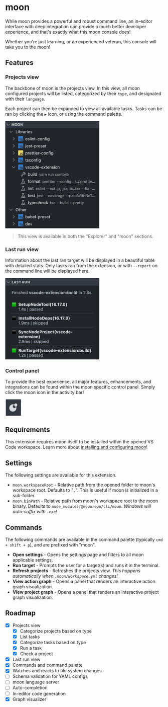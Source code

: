 # moon

While moon provides a powerful and robust command line, an in-editor interface with deep integration
can provide a much better developer experience, and that's exactly what this moon console does!

Whether you're just learning, or an experienced veteran, this console will take you to the moon!

## Features

### Projects view

The backbone of moon is the projects view. In this view, all moon configured projects will be
listed, categorized by their `type`, and designated with their `language`.

Each project can then be expanded to view all available tasks. Tasks can be ran by clicking the `▶`
icon, or using the command palette.

<img
src="https://raw.githubusercontent.com/moonrepo/dev/master/packages/vscode-extension/images/projects-view.png"
alt="Screenshot of projects view" width="300px" />

> This view is available in both the "Explorer" and "moon" sections.

### Last run view

Information about the last ran target will be displayed in a beautiful table with detailed stats.
Only tasks ran from the extension, or with `--report` on the command line will be displayed here.

<img
src="https://raw.githubusercontent.com/moonrepo/dev/master/packages/vscode-extension/images/last-run-view.png"
alt="Screenshot of last run view" width="300px" />

### Control panel

To provide the best experience, all major features, enhancements, and integrations can be found
within the moon specific control panel. Simply click the moon icon in the activity bar!

<img
src="https://raw.githubusercontent.com/moonrepo/dev/master/packages/vscode-extension/images/activity-icon.png"
alt="Screenshot of moon activity" width="50px"  />

## Requirements

This extension requires moon itself to be installed within the opened VS Code workspace. Learn more
about [installing and configuring moon](https://moonrepo.dev/docs/install)!

## Settings

The following settings are available for this extension.

- `moon.workspaceRoot` - Relative path from the opened folder to moon's workspace root. Defaults to
  "`.`". This is useful if moon is initialized in a sub-folder.
- `moon.binPath` - Relative path from moon's workspace root to the moon binary. Defaults to
  `node_modules/@moonrepo/cli/moon`. _Windows will auto-suffix with `.exe`!_

## Commands

The following commands are available in the command palette (typically `cmd + shift + p`), and are
prefixed with "moon".

- **Open settings** - Opens the settings page and filters to all moon applicable settings.
- **Run target** - Prompts the user for a target(s) and runs it in the terminal.
- **Refresh projects** - Refreshes the projects view. _This happens automatically when
  `.moon/workspace.yml` changes!_
- **View action graph** - Opens a panel that renders an interactive action graph visualization.
- **View project graph** - Opens a panel that renders an interactive project graph visualization.

## Roadmap

- [x] Projects view
  - [x] Categorize projects based on type
  - [x] List tasks
  - [x] Categorize tasks based on type
  - [x] Run a task
  - [x] Check a project
- [x] Last run view
- [x] Commands and command palette
- [x] Watches and reacts to file system changes.
- [ ] Schema validation for YAML configs
- [ ] moon language server
- [ ] Auto-completion
- [ ] In-editor code generation
- [x] Graph visualizer
